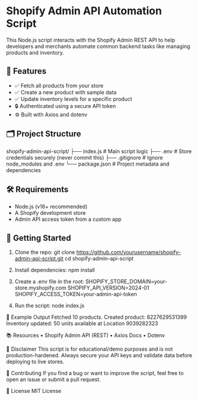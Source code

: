 # Shopify Admin API Automation Script

This Node.js script interacts with the Shopify Admin REST API to help developers and merchants automate common backend tasks like managing products and inventory.

## 🔧 Features

- ✅ Fetch all products from your store
- ✅ Create a new product with sample data
- ✅ Update inventory levels for a specific product
- 🔒 Authenticated using a secure API token
- ⚙️ Built with Axios and dotenv

## 🗂️ Project Structure

shopify-admin-api-script/
├── index.js # Main script logic
├── .env # Store credentials securely (never commit this)
├── .gitignore # Ignore node_modules and .env
└── package.json # Project metadata and dependencies


## 🛠 Requirements

- Node.js (v16+ recommended)
- A Shopify development store
- Admin API access token from a custom app

## 🚀 Getting Started
   
1. Clone the repo:
git clone https://github.com/yourusername/shopify-admin-api-script.git
cd shopify-admin-api-script

2. Install dependencies:
npm install

3. Create a .env file in the root:
SHOPIFY_STORE_DOMAIN=your-store.myshopify.com
SHOPIFY_API_VERSION=2024-01
SHOPIFY_ACCESS_TOKEN=your-admin-api-token

4. Run the script:
node index.js

📄 Example Output
Fetched 10 products.
Created product: 8227629531399
Inventory updated: 50 units available at Location 9039282323

📚 Resources
  • Shopify Admin API (REST)
  • Axios Docs
  • Dotenv

📌 Disclaimer
This script is for educational/demo purposes and is not production-hardened. Always secure your API keys and validate data before deploying to live stores.

🙌 Contributing
If you find a bug or want to improve the script, feel free to open an issue or submit a pull request.

📄 License
MIT License
